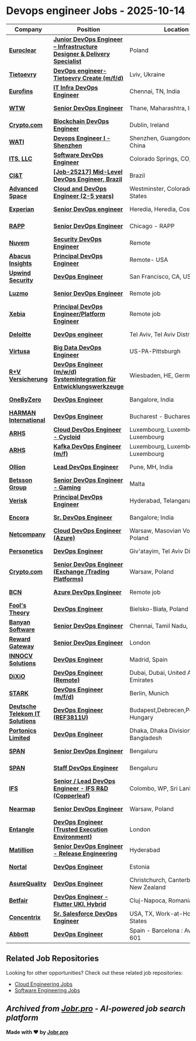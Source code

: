 # Devops engineer Jobs - 2025-10-14

| Company | Position | Location | Type | Date |
| ------- | -------- | -------- | ---- | ------ |
| **[Euroclear](https://www.euroclear.com/)** | **[Junior DevOps Engineer – Infrastructure Designer & Delivery Specialist](https://jobr.pro/job/30176458/junior-devops-engineer-infrastructure-designer-delivery-specialist?utm_source=github&utm_medium=repo&utm_campaign=github-devops-jobs)** | Poland | On Site | Oct 14 |
| **[Tietoevry](https://www.tietoevry.com/)** | **[DevOps engineer- Tietoevry Create (m/f/d)](https://jobr.pro/job/30157617/devops-engineer-tietoevry-create-mfd?utm_source=github&utm_medium=repo&utm_campaign=github-devops-jobs)** | Lviv, Ukraine | On Site | Oct 14 |
| **[Eurofins](https://www.eurofins.com)** | **[IT Infra DevOps Engineer](https://jobr.pro/job/30146596/it-infra-devops-engineer?utm_source=github&utm_medium=repo&utm_campaign=github-devops-jobs)** | Chennai, TN, India | On Site | Oct 14 |
| **[WTW](https://www.wtwco.com/)** | **[Senior DevOps Engineer](https://jobr.pro/job/30177706/senior-devops-engineer?utm_source=github&utm_medium=repo&utm_campaign=github-devops-jobs)** | Thane, Maharashtra, India | On Site | Oct 14 |
| **[Crypto.com](https://crypto.com/)** | **[Blockchain DevOps Engineer](https://jobr.pro/job/30142417/blockchain-devops-engineer?utm_source=github&utm_medium=repo&utm_campaign=github-devops-jobs)** | Dublin, Ireland | On Site | Oct 14 |
| **[WATI](https://www.wati.io/)** | **[Devops Engineer I - Shenzhen](https://jobr.pro/job/30154506/devops-engineer-i-shenzhen?utm_source=github&utm_medium=repo&utm_campaign=github-devops-jobs)** | Shenzhen, Guangdong Province, China | On Site | Oct 14 |
| **[ITS, LLC](https://www.itsaerospace.com/)** | **[Software DevOps Engineer](https://jobr.pro/job/30158055/software-devops-engineer?utm_source=github&utm_medium=repo&utm_campaign=github-devops-jobs)** | Colorado Springs, CO, US | On Site | Oct 13 |
| **[CI&T](https://ciandt.com/)** | **[\[Job-25217\] Mid-Level DevOps Engineer, Brazil](https://jobr.pro/job/30141249/job-25217-mid-level-devops-engineer-brazil?utm_source=github&utm_medium=repo&utm_campaign=github-devops-jobs)** | Brazil | On Site | Oct 13 |
| **[Advanced Space](https://advancedspace.com/)** | **[Cloud and DevOps Engineer (2-5 years)](https://jobr.pro/job/30139485/cloud-and-devops-engineer-2-5-years?utm_source=github&utm_medium=repo&utm_campaign=github-devops-jobs)** | Westminster, Colorado, United States | On Site | Oct 13 |
| **[Experian](https://www.experian.com/)** | **[Senior DevOps engineer](https://jobr.pro/job/30133616/senior-devops-engineer?utm_source=github&utm_medium=repo&utm_campaign=github-devops-jobs)** | Heredia, Heredia, Costa Rica | Remote | Oct 13 |
| **[RAPP](https://www.rapp.com/)** | **[Senior DevOps Engineer](https://jobr.pro/job/30143663/senior-devops-engineer?utm_source=github&utm_medium=repo&utm_campaign=github-devops-jobs)** | Chicago - RAPP | On Site | Oct 13 |
| **[Nuvem](https://nuvem.com/)** | **[Security DevOps Engineer](https://jobr.pro/job/30171422/security-devops-engineer?utm_source=github&utm_medium=repo&utm_campaign=github-devops-jobs)** | Remote | Remote | Oct 13 |
| **[Abacus Insights](https://abacusinsights.com/)** | **[Principal DevOps Engineer](https://jobr.pro/job/30153635/principal-devops-engineer?utm_source=github&utm_medium=repo&utm_campaign=github-devops-jobs)** | Remote- USA | Remote | Oct 13 |
| **[Upwind Security](https://www.upwind.io)** | **[DevOps Engineer](https://jobr.pro/job/30107583/devops-engineer?utm_source=github&utm_medium=repo&utm_campaign=github-devops-jobs)** | San Francisco, CA, US | On Site | Oct 13 |
| **[Luzmo](https://www.luzmo.com/)** | **[Senior DevOps Engineer](https://jobr.pro/job/30138973/senior-devops-engineer?utm_source=github&utm_medium=repo&utm_campaign=github-devops-jobs)** | Remote job | Remote | Oct 13 |
| **[Xebia](https://xebia.com/)** | **[Principal DevOps Engineer/Platform Engineer](https://jobr.pro/job/30139521/principal-devops-engineerplatform-engineer?utm_source=github&utm_medium=repo&utm_campaign=github-devops-jobs)** | Remote job | Remote | Oct 13 |
| **[Deloitte](https://www2.deloitte.com/)** | **[DevOps engineer](https://jobr.pro/job/30107993/devops-engineer?utm_source=github&utm_medium=repo&utm_campaign=github-devops-jobs)** | Tel Aviv, Tel Aviv District, IL | On Site | Oct 13 |
| **[Virtusa](https://www.virtusa.com/)** | **[Big Data DevOps Engineer](https://jobr.pro/job/30098630/big-data-devops-engineer?utm_source=github&utm_medium=repo&utm_campaign=github-devops-jobs)** | US-PA-Pittsburgh | On Site | Oct 13 |
| **[R+V Versicherung](https://www.ruv.de)** | **[DevOps Engineer (m/w/d) Systemintegration für Entwicklungswerkzeuge](https://jobr.pro/job/30133621/devops-engineer-mwd-systemintegration-fur-entwicklungswerkzeuge?utm_source=github&utm_medium=repo&utm_campaign=github-devops-jobs)** | Wiesbaden, HE, Germany | On Site | Oct 13 |
| **[OneByZero](https://onebyzero.ai)** | **[DevOps Engineer](https://jobr.pro/job/30097933/devops-engineer?utm_source=github&utm_medium=repo&utm_campaign=github-devops-jobs)** | Bangalore, India | On Site | Oct 13 |
| **[HARMAN International](https://www.harman.com/)** | **[DevOps Engineer](https://jobr.pro/job/30095940/devops-engineer?utm_source=github&utm_medium=repo&utm_campaign=github-devops-jobs)** | Bucharest - Bucharest, Romania | On Site | Oct 13 |
| **[ARHS](https://www.arhs-group.com)** | **[Cloud DevOps Engineer - Cycloid](https://jobr.pro/job/30096046/cloud-devops-engineer-cycloid?utm_source=github&utm_medium=repo&utm_campaign=github-devops-jobs)** | Luxembourg, Luxembourg, Luxembourg | On Site | Oct 13 |
| **[ARHS](https://www.arhs-group.com)** | **[Kafka DevOps Engineer (m/f)](https://jobr.pro/job/30096180/kafka-devops-engineer-mf?utm_source=github&utm_medium=repo&utm_campaign=github-devops-jobs)** | Luxembourg, Luxembourg, Luxembourg | On Site | Oct 13 |
| **[Ollion](https://ollion.com/)** | **[Lead DevOps Engineer](https://jobr.pro/job/30096182/lead-devops-engineer?utm_source=github&utm_medium=repo&utm_campaign=github-devops-jobs)** | Pune, MH, India | Remote | Oct 13 |
| **[Betsson Group](https://www.betssongroup.com/)** | **[Senior DevOps Engineer - Gaming](https://jobr.pro/job/30140124/senior-devops-engineer-gaming?utm_source=github&utm_medium=repo&utm_campaign=github-devops-jobs)** | Malta | Remote | Oct 13 |
| **[Verisk](https://www.verisk.com/)** | **[Principal DevOps Engineer](https://jobr.pro/job/30094667/principal-devops-engineer?utm_source=github&utm_medium=repo&utm_campaign=github-devops-jobs)** | Hyderabad, Telangana, India | On Site | Oct 13 |
| **[Encora](https://www.encora.com/)** | **[Sr. DevOps Engineer](https://jobr.pro/job/30143710/sr-devops-engineer?utm_source=github&utm_medium=repo&utm_campaign=github-devops-jobs)** | Bangalore; India | On Site | Oct 13 |
| **[Netcompany](https://www.netcompany.com)** | **[Cloud DevOps Engineer (Azure)](https://jobr.pro/job/30149562/cloud-devops-engineer-azure?utm_source=github&utm_medium=repo&utm_campaign=github-devops-jobs)** | Warsaw, Masovian Voivodeship, Poland | On Site | Oct 13 |
| **[Personetics](https://www.personetics.com)** | **[DevOps Engineer](https://jobr.pro/job/30107182/devops-engineer?utm_source=github&utm_medium=repo&utm_campaign=github-devops-jobs)** | Giv'atayim, Tel Aviv District, IL | On Site | Oct 13 |
| **[Crypto.com](https://crypto.com/)** | **[Senior DevOps Engineer (Exchange /Trading Platforms)](https://jobr.pro/job/30142428/senior-devops-engineer-exchange-trading-platforms?utm_source=github&utm_medium=repo&utm_campaign=github-devops-jobs)** | Warsaw, Poland | On Site | Oct 13 |
| **[BCN](https://bcn.co.uk/)** | **[Azure DevOps Engineer](https://jobr.pro/job/30139298/azure-devops-engineer?utm_source=github&utm_medium=repo&utm_campaign=github-devops-jobs)** | Remote job | Remote | Oct 13 |
| **[Fool's Theory](https://www.foolstheory.com/)** | **[DevOps Engineer](https://jobr.pro/job/30095296/devops-engineer?utm_source=github&utm_medium=repo&utm_campaign=github-devops-jobs)** | Bielsko-Biała, Poland | On Site | Oct 13 |
| **[Banyan Software](https://banyansoftware.com/)** | **[Senior DevOps Engineer](https://jobr.pro/job/30150475/senior-devops-engineer?utm_source=github&utm_medium=repo&utm_campaign=github-devops-jobs)** | Chennai, Tamil Nadu, India | On Site | Oct 13 |
| **[Reward Gateway](https://www.rewardgateway.com/)** | **[Senior DevOps Engineer](https://jobr.pro/job/30087026/senior-devops-engineer?utm_source=github&utm_medium=repo&utm_campaign=github-devops-jobs)** | London | On Site | Oct 13 |
| **[INNOCV Solutions](https://www.innocv.com)** | **[DevOps Engineer](https://jobr.pro/job/30097657/devops-engineer?utm_source=github&utm_medium=repo&utm_campaign=github-devops-jobs)** | Madrid, Spain | Remote | Oct 13 |
| **[DiXiO](https://dixio.me/)** | **[DevOps Engineer (Remote)](https://jobr.pro/job/30102908/devops-engineer-remote?utm_source=github&utm_medium=repo&utm_campaign=github-devops-jobs)** | Dubai, Dubai, United Arab Emirates | Remote | Oct 13 |
| **[STARK](https://stark-defence.com/)** | **[DevOps Engineer (m/f/d)](https://jobr.pro/job/30155857/devops-engineer-mfd?utm_source=github&utm_medium=repo&utm_campaign=github-devops-jobs)** | Berlin, Munich | On Site | Oct 13 |
| **[Deutsche Telekom IT Solutions](https://www.deutschetelekomitsolutions.hu)** | **[DevOps Engineer (REF3811U)](https://jobr.pro/job/30096194/devops-engineer-ref3811u?utm_source=github&utm_medium=repo&utm_campaign=github-devops-jobs)** | Budapest,Debrecen,Pécs,Szeged, Hungary | On Site | Oct 13 |
| **[Portonics Limited](https://www.portonics.com)** | **[DevOps Engineer](https://jobr.pro/job/30152031/devops-engineer?utm_source=github&utm_medium=repo&utm_campaign=github-devops-jobs)** | Dhaka, Dhaka Division, Bangladesh | On Site | Oct 13 |
| **[SPAN](https://span.io/)** | **[Senior DevOps Engineer](https://jobr.pro/job/30147245/senior-devops-engineer?utm_source=github&utm_medium=repo&utm_campaign=github-devops-jobs)** | Bengaluru | On Site | Oct 13 |
| **[SPAN](https://span.io/)** | **[Staff DevOps Engineer](https://jobr.pro/job/30147244/staff-devops-engineer?utm_source=github&utm_medium=repo&utm_campaign=github-devops-jobs)** | Bengaluru | On Site | Oct 13 |
| **[IFS](https://www.ifs.com/)** | **[Senior / Lead DevOps Engineer - IFS R&D (Copperleaf)](https://jobr.pro/job/30082370/senior-lead-devops-engineer-ifs-rd-copperleaf?utm_source=github&utm_medium=repo&utm_campaign=github-devops-jobs)** | Colombo, WP, Sri Lanka | On Site | Oct 13 |
| **[Nearmap](https://www.nearmap.com)** | **[Senior DevOps Engineer](https://jobr.pro/job/30081770/senior-devops-engineer?utm_source=github&utm_medium=repo&utm_campaign=github-devops-jobs)** | Warsaw, Poland | On Site | Oct 13 |
| **[Entangle](https://www.entangle.fi/)** | **[DevOps Engineer (Trusted Execution Environment)](https://jobr.pro/job/30139856/devops-engineer-trusted-execution-environment?utm_source=github&utm_medium=repo&utm_campaign=github-devops-jobs)** | London | On Site | Oct 13 |
| **[Matillion](https://www.matillion.com)** | **[Senior DevOps Engineer - Release Engineering](https://jobr.pro/job/30139638/senior-devops-engineer-release-engineering?utm_source=github&utm_medium=repo&utm_campaign=github-devops-jobs)** | Hyderabad | On Site | Oct 13 |
| **[Nortal](https://nortal.com)** | **[DevOps Engineer](https://jobr.pro/job/30090065/devops-engineer?utm_source=github&utm_medium=repo&utm_campaign=github-devops-jobs)** | Estonia | On Site | Oct 13 |
| **[AsureQuality](https://www.asurequality.com)** | **[DevOps Engineer](https://jobr.pro/job/30081763/devops-engineer?utm_source=github&utm_medium=repo&utm_campaign=github-devops-jobs)** | Christchurch, Canterbury Region, New Zealand | On Site | Oct 13 |
| **[Betfair](https://www.betfairromania.ro/)** | **[DevOps Engineer - Flutter UKI, Hybrid](https://jobr.pro/job/30137943/devops-engineer-flutter-uki-hybrid?utm_source=github&utm_medium=repo&utm_campaign=github-devops-jobs)** | Cluj-Napoca, Romania | On Site | Oct 13 |
| **[Concentrix](https://www.concentrix.com/)** | **[Sr. Salesforce DevOps Engineer](https://jobr.pro/job/30137500/sr-salesforce-devops-engineer?utm_source=github&utm_medium=repo&utm_campaign=github-devops-jobs)** | USA, TX, Work-at-Home, United States | On Site | Oct 13 |
| **[Abbott](https://www.abbott.com/)** | **[DevOps Engineer](https://jobr.pro/job/30123427/devops-engineer?utm_source=github&utm_medium=repo&utm_campaign=github-devops-jobs)** | Spain - Barcelona : Av. Diagonal, 601 | On Site | Oct 13 |

## Related Job Repositories

Looking for other opportunities? Check out these related job repositories:

- [Cloud Engineering Jobs](https://github.com/jobs-jobr-pro/Cloud-Engineering-Jobs)
- [Software Engineering Jobs](https://github.com/jobs-jobr-pro/Software-Engineering-Jobs)



*Archived from [Jobr.pro](https://jobr.pro?utm_source=github&utm_medium=repo&utm_campaign=github-devops-jobs) - AI-powered job search platform*
---

**Made with ❤️ by [Jobr.pro](https://jobr.pro?utm_source=github&utm_medium=repo&utm_campaign=github-devops-jobs)**